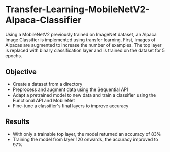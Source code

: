# Transfer-Learning-MobileNetV2-Alpaca-Classifier
Using a MobileNetV2 previously trained on ImageNet dataset, an Alpaca Image Classifier is implemented using transfer learning. First, images of Alpacas are augmented to increase the number of examples. The top layer is replaced with binary classification layer and is trained on the dataset for 5 epochs.

## Objective
- Create a dataset from a directory
- Preprocess and augment data using the Sequential API
- Adapt a pretrained model to new data and train a classifier using the Functional API and MobileNet
- Fine-tune a classifier's final layers to improve accuracy

## Results
- With only a trainable top layer, the model returned an accuracy of 83%
- Training the model from layer 120 onwards, the accuracy improved to 97%
